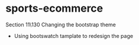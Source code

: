 # sports-ecommerce

Section 11\130 Changing the bootstrap theme
- Using bootswatch tamplate to redesign the page












